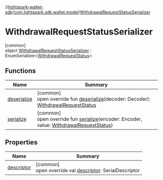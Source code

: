 //[lightspark-wallet-sdk](../../../index.md)/[com.lightspark.sdk.wallet.model](../index.md)/[WithdrawalRequestStatusSerializer](index.md)

# WithdrawalRequestStatusSerializer

[common]\
object [WithdrawalRequestStatusSerializer](index.md) : EnumSerializer&lt;[WithdrawalRequestStatus](../-withdrawal-request-status/index.md)&gt;

## Functions

| Name | Summary |
|---|---|
| [deserialize](index.md#-119773072%2FFunctions%2F-1149551407) | [common]<br>open override fun [deserialize](index.md#-119773072%2FFunctions%2F-1149551407)(decoder: Decoder): [WithdrawalRequestStatus](../-withdrawal-request-status/index.md) |
| [serialize](index.md#-346647398%2FFunctions%2F-1149551407) | [common]<br>open override fun [serialize](index.md#-346647398%2FFunctions%2F-1149551407)(encoder: Encoder, value: [WithdrawalRequestStatus](../-withdrawal-request-status/index.md)) |

## Properties

| Name | Summary |
|---|---|
| [descriptor](index.md#-54158242%2FProperties%2F-1149551407) | [common]<br>open override val [descriptor](index.md#-54158242%2FProperties%2F-1149551407): SerialDescriptor |
